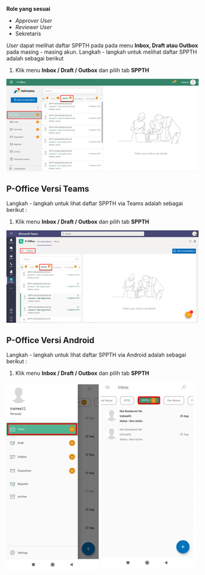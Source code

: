 **Role yang sesuai**

- *Approver User*
- *Reviewer User*
- Sekretaris

*User* dapat melihat daftar SPPTH pada pada menu **Inbox, Draft atau Outbox** pada masing - masing akun. Langkah - langkah untuk melihat daftar SPPTH adalah sebagai berikut

1. Klik menu **Inbox / Draft / Outbox** dan pilih tab **SPPTH**

![gambar](SPPTH/SPPTH_Web/TH01.png)



## **P-Office Versi Teams**


Langkah - langkah untuk lihat daftar SPPTH via Teams adalah sebagai berikut :

1. Klik menu **Inbox / Draft / Outbox** dan pilih tab **SPPTH**

![gambar](SPPTH/SPPTH_Teams/SPPTH01.png)


## **P-Office Versi Android**

Langkah - langkah untuk lihat daftar SPPTH via Android adalah sebagai berikut :

1. Klik menu **Inbox / Draft / Outbox** dan pilih tab **SPPTH**
   
![gambar](SPPTH/SPPTH_Android/DaftarSPPTH/A01.jpg) ![gambar](SPPTH/SPPTH_Android/DaftarSPPTH/A02.jpg)

